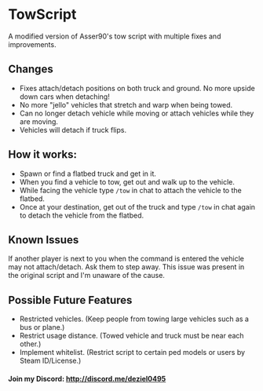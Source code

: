 # TowScript
A modified version of Asser90's tow script with multiple fixes and improvements.

## Changes
- Fixes attach/detach positions on both truck and ground. No more upside down cars when detaching!
- No more "jello" vehicles that stretch and warp when being towed.
- Can no longer detach vehicle while moving or attach vehicles while they are moving.
 - Vehicles will detach if truck flips.

## How it works:
- Spawn or find a flatbed truck and get in it.
- When you find a vehicle to tow, get out and walk up to the vehicle.
- While facing the vehicle type `/tow` in chat to attach the vehicle to the flatbed.
- Once at your destination, get out of the truck and type `/tow` in chat again to detach the vehicle from the flatbed.

## Known Issues
If another player is next to you when the command is entered the vehicle may not attach/detach. Ask them to step away. This issue was present in the original script and I'm unaware of the cause.

## Possible Future Features
- Restricted vehicles. (Keep people from towing large vehicles such as a bus or plane.)
- Restrict usage distance. (Towed vehicle and truck must be near each other.)
- Implement whitelist. (Restrict script to certain ped models or users by Steam ID/License.)

#### Join my Discord: http://discord.me/deziel0495
